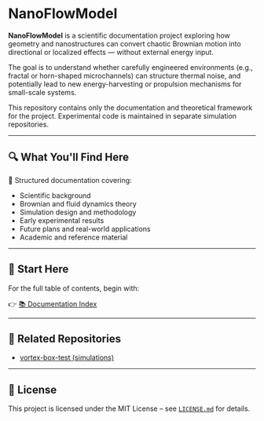 # NanoFlowModel

**NanoFlowModel** is a scientific documentation project exploring how geometry and nanostructures can convert chaotic Brownian motion into directional or localized effects — without external energy input.

The goal is to understand whether carefully engineered environments (e.g., fractal or horn-shaped microchannels) can structure thermal noise, and potentially lead to new energy-harvesting or propulsion mechanisms for small-scale systems.

This repository contains only the documentation and theoretical framework for the project. Experimental code is maintained in separate simulation repositories.

---

## 🔍 What You'll Find Here

📘 Structured documentation covering:

- Scientific background
- Brownian and fluid dynamics theory
- Simulation design and methodology
- Early experimental results
- Future plans and real-world applications
- Academic and reference material

---

## 📂 Start Here

For the full table of contents, begin with:

👉 [📚 Documentation Index](index.md)

---

## 🔗 Related Repositories

- [vortex-box-test (simulations)](https://github.com/yourusername/vortex-box-test)

---

## 📄 License

This project is licensed under the MIT License – see [`LICENSE.md`](LICENSE.md) for details.

